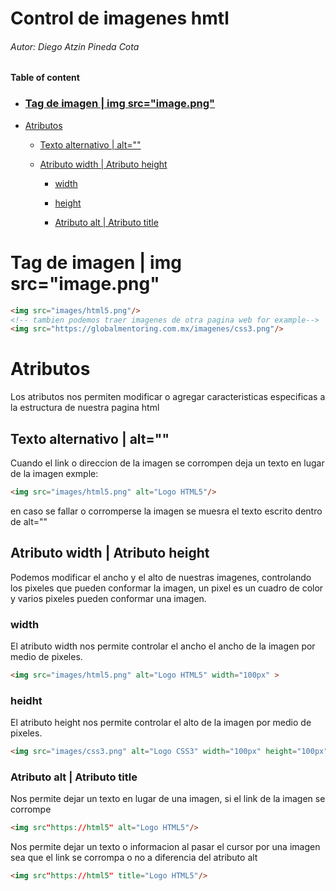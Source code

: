  # Control de imagenes hmtl
 ###### Autor: Diego Atzin Pineda Cota
 **Table of content** 
 
- ### [Tag de imagen | img src="image.png"](https://github.com/smars1/Re-Start/new/main/Universidad%20Desarrollo%20Web/Html/Leccion_2/Manejo_images#tag-de-imagen--img-srcimagepng)
 
- [Atributos](https://github.com/smars1/Re-Start/new/main/Universidad%20Desarrollo%20Web/Html/Leccion_2/Manejo_images#atributos)

  - [Texto alternativo | alt="" ](https://github.com/smars1/Re-Start/new/main/Universidad%20Desarrollo%20Web/Html/Leccion_2/Manejo_images#texto-alternativo--alt)

  - [Atributo width | Atributo height](https://github.com/smars1/Re-Start/new/main/Universidad%20Desarrollo%20Web/Html/Leccion_2/Manejo_images#atributo-width--atributo-height)

    - [width](https://github.com/smars1/Re-Start/new/main/Universidad%20Desarrollo%20Web/Html/Leccion_2/Manejo_images#width)

    - [height](https://github.com/smars1/Re-Start/new/main/Universidad%20Desarrollo%20Web/Html/Leccion_2/Manejo_images#height)

    - [Atributo alt | Atributo title](https://github.com/smars1/Re-Start/edit/main/Universidad%20Desarrollo%20Web/Html/Leccion_2/Manejo_images#atributo-alt--atributo-title)
 
 # Tag de imagen | img src="image.png"
```html
<img src="images/html5.png"/>
<!-- tambien podemos traer imagenes de otra pagina web for example-->
<img src="https://globalmentoring.com.mx/imagenes/css3.png"/>
```

# Atributos
Los atributos nos permiten modificar o agregar caracteristicas especificas a la estructura 
de nuestra pagina html

## Texto alternativo | alt="" 
Cuando el link o direccion de la imagen se corrompen deja un texto en lugar de la imagen
exmple:
```html
<img src="images/html5.png" alt="Logo HTML5"/>
```
en caso se fallar o corromperse la imagen se muesra el texto escrito dentro de alt=""

## Atributo width | Atributo height
Podemos modificar el ancho y el alto de nuestras imagenes, controlando los pixeles que pueden 
conformar la imagen, un pixel es un cuadro de color y varios pixeles pueden conformar una imagen.
### width
El atributo width nos permite controlar el ancho el ancho de la imagen por medio de pixeles.
```html
<img src="images/html5.png" alt="Logo HTML5" width="100px" >
```
### heidht
El atributo height nos permite controlar el alto de la imagen por medio de pixeles.
```html
<img src="images/css3.png" alt="Logo CSS3" width="100px" height="100px">
```

### Atributo alt | Atributo title
Nos permite dejar un texto en lugar de una imagen, si el link de la imagen se corrompe
```html
<img src"https://html5" alt="Logo HTML5"/>
```
Nos permite dejar un texto o informacion al pasar el cursor por una imagen sea que el link se corrompa o no a diferencia del atributo alt
```html
<img src"https://html5" title="Logo HTML5"/>
```




